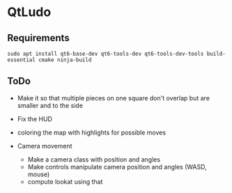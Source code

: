 # QtLudo

## Requirements
    sudo apt install qt6-base-dev qt6-tools-dev qt6-tools-dev-tools build-essential cmake ninja-build

## ToDo
 - Make it so that multiple pieces on one square don't overlap but are smaller 
   and to the side

 - Fix the HUD

 - coloring the map with highlights for possible moves

 - Camera movement
    - Make a camera class with position and angles
    - Make controls manipulate camera position and angles (WASD, mouse)
    - compute lookat using that

